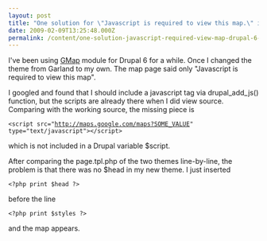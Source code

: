 ```yaml
---
layout: post
title: "One solution for \"Javascript is required to view this map.\" in Drupal 6 GMap module"
date: 2009-02-09T13:25:48.000Z
permalink: /content/one-solution-javascript-required-view-map-drupal-6-gmap-module
---
```


I've been using <a href="http://drupal.org/project/gmap">GMap</a> module for Drupal 6 for a while. Once I changed the theme from Garland to my own. The map page said only "Javascript is required to view this map".

I googled and found that I should include a javascript tag via drupal_add_js() function, but the scripts are already there when I did view source. Comparing with the working source, the missing piece is

<code>&lt;script src="http://maps.google.com/maps?SOME_VALUE" type="text/javascript"&gt;&lt;/script&gt;</code>

which is not included in a Drupal variable $script.

After comparing the page.tpl.php of the two themes line-by-line, the problem is that there was no $head in my new theme. I just inserted 

<code>&lt;?php print $head ?&gt;</code>

before the line

<code>&lt;?php print $styles ?&gt;</code>

 and the map appears.
